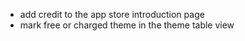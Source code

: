 - add credit to the app store introduction page
- mark free or charged theme in the theme table view
